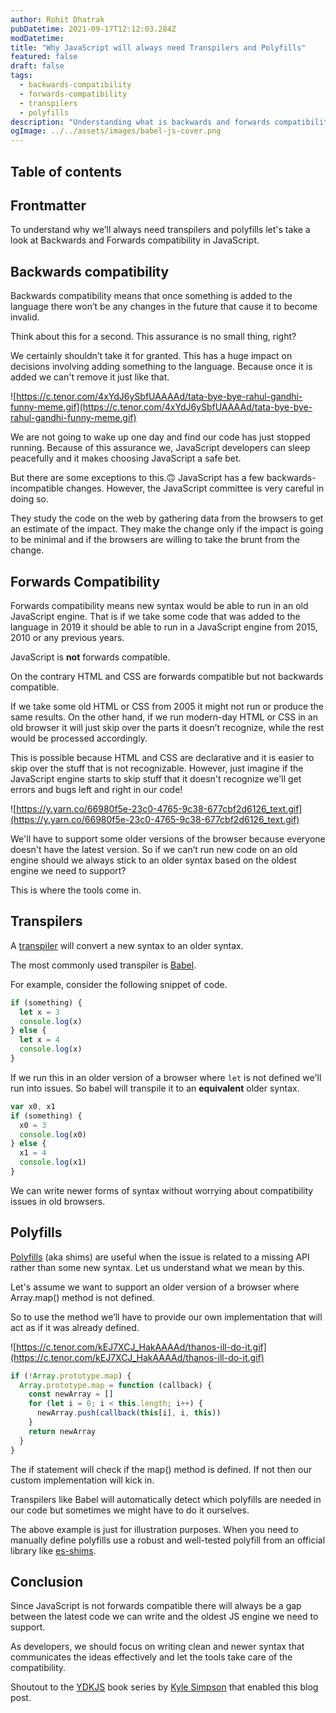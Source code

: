 ```yaml
---
author: Rohit Dhatrak
pubDatetime: 2021-09-17T12:12:03.284Z
modDatetime:  
title: "Why JavaScript will always need Transpilers and Polyfills"
featured: false
draft: false 
tags:
  - backwards-compatibility
  - forwards-compatibility
  - transpilers
  - polyfills
description: "Understanding what is backwards and forwards compatibility in JavaScript and why we’ll always need transpilers and polyfills"
ogImage: ../../assets/images/babel-js-cover.png
---
```


## Table of contents

## Frontmatter

To understand why we’ll always need transpilers and polyfills let's take a look at Backwards and Forwards compatibility in JavaScript.

## Backwards compatibility

Backwards compatibility means that once something is added to the language there won’t be any changes in the future that cause it to become invalid.

Think about this for a second. This assurance is no small thing, right?

We certainly shouldn’t take it for granted. This has a huge impact on decisions involving adding something to the language. Because once it is added we can't remove it just like that.

![https://c.tenor.com/4xYdJ6ySbfUAAAAd/tata-bye-bye-rahul-gandhi-funny-meme.gif](https://c.tenor.com/4xYdJ6ySbfUAAAAd/tata-bye-bye-rahul-gandhi-funny-meme.gif)

We are not going to wake up one day and find our code has just stopped running. Because of this assurance we, JavaScript developers can sleep peacefully and it makes choosing JavaScript a safe bet.

But there are some exceptions to this.🙃 JavaScript has a few backwards-incompatible changes. However, the JavaScript committee is very careful in doing so.

They study the code on the web by gathering data from the browsers to get an estimate of the impact. They make the change only if the impact is going to be minimal and if the browsers are willing to take the brunt from the change.

## Forwards Compatibility

Forwards compatibility means new syntax would be able to run in an old JavaScript engine. That is if we take some code that was added to the language in 2019 it should be able to run in a JavaScript engine from 2015, 2010 or any previous years.

JavaScript is **not** forwards compatible.

On the contrary HTML and CSS are forwards compatible but not backwards compatible.

If we take some old HTML or CSS from 2005 it might not run or produce the same results. On the other hand, if we run modern-day HTML or CSS in an old browser it will just skip over the parts it doesn’t recognize, while the rest would be processed accordingly.

This is possible because HTML and CSS are declarative and it is easier to skip over the stuff that is not recognizable. However, just imagine if the JavaScript engine starts to skip stuff that it doesn't recognize we'll get errors and bugs left and right in our code!

![https://y.yarn.co/66980f5e-23c0-4765-9c38-677cbf2d6126_text.gif](https://y.yarn.co/66980f5e-23c0-4765-9c38-677cbf2d6126_text.gif)

We'll have to support some older versions of the browser because everyone doesn't have the latest version. So if we can’t run new code on an old engine should we always stick to an older syntax based on the oldest engine we need to support?

This is where the tools come in.

## Transpilers

A [transpiler](https://en.wikipedia.org/wiki/Source-to-source_compiler) will convert a new syntax to an older syntax.

The most commonly used transpiler is [Babel](https://babeljs.io/).

For example, consider the following snippet of code.

```jsx
if (something) {
  let x = 3
  console.log(x)
} else {
  let x = 4
  console.log(x)
}
```

If we run this in an older version of a browser where `let` is not defined we'll run into issues. So babel will transpile it to an **equivalent** older syntax.

```jsx
var x0, x1
if (something) {
  x0 = 3
  console.log(x0)
} else {
  x1 = 4
  console.log(x1)
}
```

We can write newer forms of syntax without worrying about compatibility issues in old browsers.

## Polyfills

[Polyfills](https://developer.mozilla.org/en-US/docs/Glossary/Polyfill) (aka shims) are useful when the issue is related to a missing API rather than some new syntax. Let us understand what we mean by this.

Let's assume we want to support an older version of a browser where Array.map() method is not defined.

So to use the method we’ll have to provide our own implementation that will act as if it was already defined.

![https://c.tenor.com/kEJ7XCJ_HakAAAAd/thanos-ill-do-it.gif](https://c.tenor.com/kEJ7XCJ_HakAAAAd/thanos-ill-do-it.gif)

```jsx
if (!Array.prototype.map) {
  Array.prototype.map = function (callback) {
    const newArray = []
    for (let i = 0; i < this.length; i++) {
      newArray.push(callback(this[i], i, this))
    }
    return newArray
  }
}
```

The if statement will check if the map() method is defined. If not then our custom implementation will kick in.

Transpilers like Babel will automatically detect which polyfills are needed in our code but sometimes we might have to do it ourselves.

The above example is just for illustration purposes. When you need to manually define polyfills use a robust and well-tested polyfill from an official library like [es-shims](https://github.com/es-shims).

## Conclusion

Since JavaScript is not forwards compatible there will always be a gap between the latest code we can write and the oldest JS engine we need to support.

As developers, we should focus on writing clean and newer syntax that communicates the ideas effectively and let the tools take care of the compatibility.

Shoutout to the [YDKJS](https://github.com/getify/You-Dont-Know-JS) book series by [Kyle Simpson](https://www.linkedin.com/in/getify/) that enabled this blog post.
